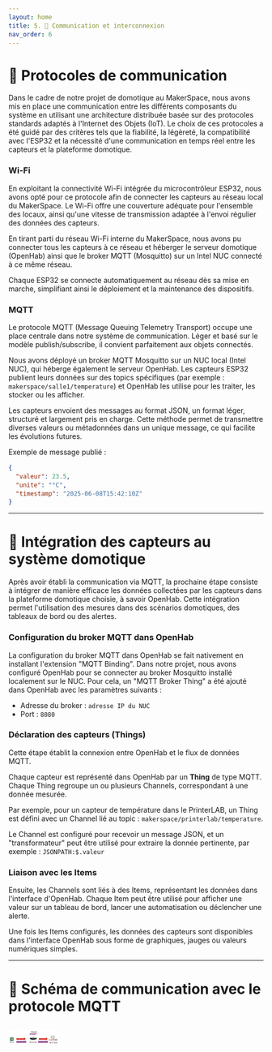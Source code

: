 ```yaml
---
layout: home
title: 5. 📡 Communication et interconnexion
nav_order: 6
---
```


# 📡 Protocoles de communication

Dans le cadre de notre projet de domotique au MakerSpace, nous avons mis en place une communication entre les différents composants du système en utilisant une architecture distribuée basée sur des protocoles standards adaptés à l'Internet des Objets (IoT). Le choix de ces protocoles a été guidé par des critères tels que la fiabilité, la légèreté, la compatibilité avec l'ESP32 et la nécessité d'une communication en temps réel entre les capteurs et la plateforme domotique.

### Wi-Fi

En exploitant la connectivité Wi-Fi intégrée du microcontrôleur ESP32, nous avons opté pour ce protocole afin de connecter les capteurs au réseau local du MakerSpace. Le Wi-Fi offre une couverture adéquate pour l'ensemble des locaux, ainsi qu'une vitesse de transmission adaptée à l'envoi régulier des données des capteurs.

En tirant parti du réseau Wi-Fi interne du MakerSpace, nous avons pu connecter tous les capteurs à ce réseau et héberger le serveur domotique (OpenHab) ainsi que le broker MQTT (Mosquitto) sur un Intel NUC connecté à ce même réseau.

Chaque ESP32 se connecte automatiquement au réseau dès sa mise en marche, simplifiant ainsi le déploiement et la maintenance des dispositifs.

### MQTT

Le protocole MQTT (Message Queuing Telemetry Transport) occupe une place centrale dans notre système de communication. Léger et basé sur le modèle publish/subscribe, il convient parfaitement aux objets connectés.

Nous avons déployé un broker MQTT Mosquitto sur un NUC local (Intel NUC), qui héberge également le serveur OpenHab. Les capteurs ESP32 publient leurs données sur des topics spécifiques (par exemple : `makerspace/salle1/temperature`) et OpenHab les utilise pour les traiter, les stocker ou les afficher.

Les capteurs envoient des messages au format JSON, un format léger, structuré et largement pris en charge. Cette méthode permet de transmettre diverses valeurs ou métadonnées dans un unique message, ce qui facilite les évolutions futures.

Exemple de message publié :
```json
{
  "valeur": 23.5,
  "unite": "°C",
  "timestamp": "2025-06-08T15:42:10Z"
}
```

---

# 🔗 Intégration des capteurs au système domotique

Après avoir établi la communication via MQTT, la prochaine étape consiste à intégrer de manière efficace les données collectées par les capteurs dans la plateforme domotique choisie, à savoir OpenHab. Cette intégration permet l'utilisation des mesures dans des scénarios domotiques, des tableaux de bord ou des alertes.

### Configuration du broker MQTT dans OpenHab

La configuration du broker MQTT dans OpenHab se fait nativement en installant l'extension "MQTT Binding". Dans notre projet, nous avons configuré OpenHab pour se connecter au broker Mosquitto installé localement sur le NUC. Pour cela, un "MQTT Broker Thing" a été ajouté dans OpenHab avec les paramètres suivants : 
- Adresse du broker : `adresse IP du NUC`
- Port : `8080`

### Déclaration des capteurs (Things)

Cette étape établit la connexion entre OpenHab et le flux de données MQTT.

Chaque capteur est représenté dans OpenHab par un **Thing** de type MQTT. Chaque Thing regroupe un ou plusieurs Channels, correspondant à une donnée mesurée. 

Par exemple, pour un capteur de température dans le PrinterLAB, un Thing est défini avec un Channel lié au topic : `makerspace/printerlab/temperature`. 

Le Channel est configuré pour recevoir un message JSON, et un "transformateur" peut être utilisé pour extraire la donnée pertinente, par exemple : `JSONPATH:$.valeur`

### Liaison avec les Items

Ensuite, les Channels sont liés à des Items, représentant les données dans l'interface d'OpenHab. Chaque Item peut être utilisé pour afficher une valeur sur un tableau de bord, lancer une automatisation ou déclencher une alerte.

Une fois les Items configurés, les données des capteurs sont disponibles dans l'interface OpenHab sous forme de graphiques, jauges ou valeurs numériques simples.

---

# 🧭 Schéma de communication avec le protocole MQTT

## <img src="images/Schema_communication.png" alt="Chemin" width="100"/>
